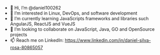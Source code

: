 - 👋 Hi, I’m @daniel100262
- 👀 I’m interested in Linux, DevOps, and software development
- 🌱 I’m currently learning JavaScripts frameworks and libraries such AngularJS, ReactJS and VueJS
- 💞️ I’m looking to collaborate on JavaScript, Java, GO and OpenSource projects
- 📫 Reach me on LinkedIn: https://www.linkedin.com/in/daniel-silva-rosa-80865057
